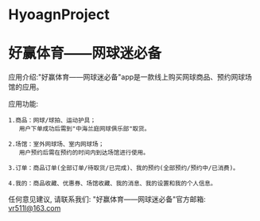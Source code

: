 # HyoagnProject
# 好赢体育——网球迷必备

  应用介绍:"好赢体育——网球迷必备"app是一款线上购买网球商品、预约网球场馆的应用。

  应用功能:
  
    1.商品：网球/球拍、运动护具；
       用户下单成功后需到"中海兰庭网球俱乐部"取货。
       
    2.场馆：室外网球场、室内网球场；
       用户预约后需在预约的时间内到达场馆进行使用。

    3.订单：商品订单(全部订单/待取货/已完成)、我的预约(全部预约/预约中/已消费)。
    
    4.我的：商品收藏、优惠券、场馆收藏、我的消息、我的设置和我的个人信息。
    
  任何意见建议, 请联系我们: 
  "好赢体育——网球迷必备"官方邮箱: vr511l@163.com
